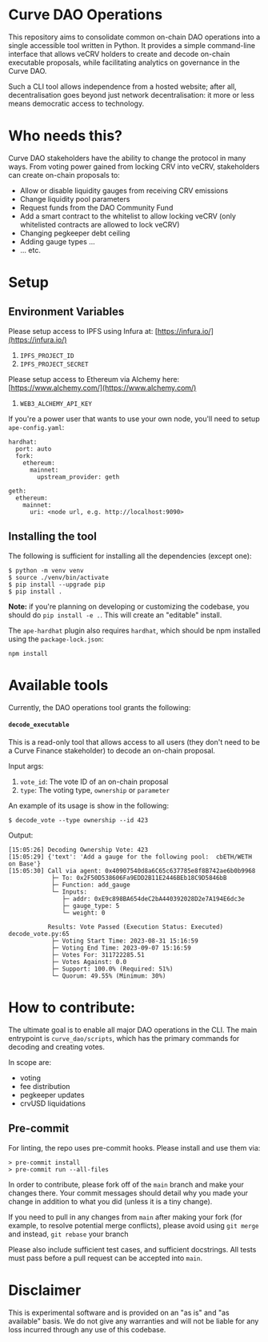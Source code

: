 # Curve DAO Operations

This repository aims to consolidate common on-chain DAO operations into a single accessible tool written in Python.  It provides a simple command-line interface that allows veCRV holders to create and decode on-chain executable proposals, while facilitating analytics on governance in the Curve DAO.

Such a CLI tool allows independence from a hosted website; after all, decentralisation goes beyond just network decentralisation: it more or less means democratic access to technology.


# Who needs this?

Curve DAO stakeholders have the ability to change the protocol in many ways.  From voting power gained from locking CRV into veCRV, stakeholders can create on-chain proposals to: 

- Allow or disable liquidity gauges from receiving CRV emissions
- Change liquidity pool parameters
- Request funds from the DAO Community Fund
- Add a smart contract to the whitelist to allow locking veCRV (only whitelisted contracts are allowed to lock veCRV)
- Changing pegkeeper debt ceiling
- Adding gauge types ...
- ... etc.


# Setup

## Environment Variables

Please setup access to IPFS using Infura at: [https://infura.io/](https://infura.io/)

1. `IPFS_PROJECT_ID`
2. `IPFS_PROJECT_SECRET`

Please setup access to Ethereum via Alchemy here: [https://www.alchemy.com/](https://www.alchemy.com/)

1. `WEB3_ALCHEMY_API_KEY`

If you're a power user that wants to use your own node, you'll need to setup `ape-config.yaml`:

```
hardhat:
  port: auto
  fork:
    ethereum:
      mainnet:
        upstream_provider: geth

geth:
  ethereum:
    mainnet:
      uri: <node url, e.g. http://localhost:9090>
```

## Installing the tool

The following is sufficient for installing all the dependencies (except one):

```console
$ python -m venv venv
$ source ./venv/bin/activate
$ pip install --upgrade pip
$ pip install .
```

**Note:** if you're planning on developing or customizing the codebase, you should do `pip install -e .`.  This will create an "editable" install.

The `ape-hardhat` plugin also requires `hardhat`, which should be npm installed using the `package-lock.json`:

```
npm install
```


# Available tools

Currently, the DAO operations tool grants the following:

#### `decode_executable`

This is a read-only tool that allows access to all users (they don't need to be a Curve Finance stakeholder) to decode an on-chain proposal.

Input args:

1. `vote_id`: The vote ID of an on-chain proposal
1. `type`: The voting type, `ownership` or `parameter`

An example of its usage is show in the following:

```console
$ decode_vote --type ownership --id 423
```

Output:

```console
[15:05:26] Decoding Ownership Vote: 423
[15:05:29] {'text': 'Add a gauge for the following pool:  cbETH/WETH on Base'}
[15:05:30] Call via agent: 0x40907540d8a6C65c637785e8f8B742ae6b0b9968
            ├─ To: 0x2F50D538606Fa9EDD2B11E2446BEb18C9D5846bB
            ├─ Function: add_gauge
            └─ Inputs:
               ├─ addr: 0xE9c898BA654deC2bA440392028D2e7A194E6dc3e
               ├─ gauge_type: 5
               └─ weight: 0

           Results: Vote Passed (Execution Status: Executed)                                                                      decode_vote.py:65
            ├─ Voting Start Time: 2023-08-31 15:16:59
            ├─ Voting End Time: 2023-09-07 15:16:59
            ├─ Votes For: 311722285.51
            ├─ Votes Against: 0.0
            ├─ Support: 100.0% (Required: 51%)
            └─ Quorum: 49.55% (Minimum: 30%)
```

# How to contribute:

The ultimate goal is to enable all major DAO operations in the CLI.  The main entrypoint is `curve_dao/scripts`, which has the primary commands for decoding and creating votes. 

In scope are:
- voting
- fee distribution
- pegkeeper updates
- crvUSD liquidations


## Pre-commit

For linting, the repo uses pre-commit hooks. Please install and use them via:

```
> pre-commit install
> pre-commit run --all-files
```

In order to contribute, please fork off of the `main` branch and make your changes there. Your commit messages should detail why you made your change in addition to what you did (unless it is a tiny change).

If you need to pull in any changes from `main` after making your fork (for example, to resolve potential merge conflicts), please avoid using `git merge` and instead, `git rebase` your branch

Please also include sufficient test cases, and sufficient docstrings. All tests must pass before a pull request can be accepted into `main`.

# Disclaimer

This is experimental software and is provided on an "as is" and "as available" basis. We do not give any warranties and will not be liable for any loss incurred through any use of this codebase.
